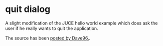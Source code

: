 quit dialog
===========

A slight modification of the JUCE hello world example which does ask the user
if he really wants to quit the application.

The source has been [posted by Dave96.](http://www.juce.com/comment/300481#comment-300481).
